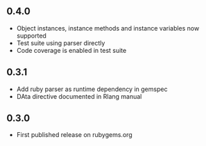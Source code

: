 ## 0.4.0
* Object instances, instance methods and instance variables now supported
* Test suite using parser directly
* Code coverage is enabled in test suite

## 0.3.1
* Add ruby parser as runtime dependency in gemspec
* DAta directive documented in Rlang manual

## 0.3.0
* First published release on rubygems.org
